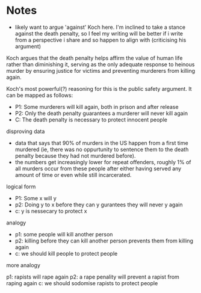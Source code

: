 # Notes
- likely want to argue 'against' Koch here. I'm inclined to take a stance against the death penalty, so I feel my writing will be better if i write from a perspective i share and so happen to align with (criticising his argument)

Koch argues that the death penalty helps affirm the value of human life rather than diminishing it, serving as the only adequate response to heinous murder by ensuring justice for victims and preventing murderers from killing again.

Koch's most powerful(?) reasoning for this is the public safety argument. It can be mapped as follows:

- P1: Some murderers will kill again, both in prison and after release
- P2: Only the death penalty guarantees a murderer will never kill again
- C: The death penalty is necessary to protect innocent people

disproving data
- data that says that 90% of murders in the US happen from a first time murdered (ie, there was no oppurtunity to sentence them to the death penalty because they had not murdered before).
- the numbers get increasingly lower for repeat offenders, roughly 1% of all murders occur from these people after either having served any amount of time or even while still incarcerated.

logical form
- P1: Some x will y
- p2: Doing y to x before they can y gurantees they will never y again
- c: y is nessecary to protect x


analogy

- p1: some people will kill another person
- p2: killing before they can kill another person prevents them from killing again
- c: we should kill people to protect people

more analogy


p1: rapists will rape again
p2: a rape penality will prevent a rapist from raping again
c: we should sodomise rapists to protect people